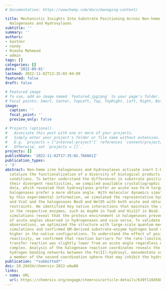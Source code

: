 ```yaml
---
# Documentation: https://wowchemy.com/docs/managing-content/

title: Mechanistic Insights Into Substrate Positioning Across Non-heme Fe(II)/Alpha-Ketoglutarate-Dependent
  Halogenases and Hydroxylases
subtitle: ''
summary: ''
authors:
- kastner
- nandy
- Rimsha Mehmood
- admin
tags: []
categories: []
date: '2022-09-01'
lastmod: 2022-11-02T13:35:03-04:00
featured: false
draft: false

# Featured image
# To use, add an image named `featured.jpg/png` to your page's folder.
# Focal points: Smart, Center, TopLeft, Top, TopRight, Left, Right, BottomLeft, Bottom, BottomRight.
image:
  caption: ''
  focal_point: ''
  preview_only: false

# Projects (optional).
#   Associate this post with one or more of your projects.
#   Simply enter your project's folder or file name without extension.
#   E.g. `projects = ["internal-project"]` references `content/project/deep-learning/index.md`.
#   Otherwise, set `projects = []`.
projects: []
publishDate: '2022-11-02T17:35:02.766661Z'
publication_types:
- '3'
abstract: Non-heme iron halogenases and hydroxylases activate inert C-H bonds to selectively
  catalyze the functionalization of a diversity of biological products under physiological
  conditions. To better understand the differences in substrate positioning key to
  their divergent reactivities, we compiled available crystallographic and spectroscopic
  data, which revealed that hydroxylases prefer an acute oxo-Fe-H target angle, while
  halogenases prefer a more obtuse angle. With molecular dynamics simulations guided
  by this experimental information, we simulated the representative hydroxylases TauD
  and VioC and the halogenases BesD and WelO5 with both acute and obtuse harmonic
  restraints. We identified key native interactions that maintain the angle of approach
  in the respective enzymes, such as Asp94 in TauD and His127 in BesD. Moreover, our
  simulations reveal that the protein environment in halogenases prevents the sampling
  of acute angles observed in hydrogenases and vice versa. To validate these classical
  observations, we optimized the structure with large-scale quantum mechanical (QM)
  simulations and confirmed QM-derived substrate-enzyme hydrogen bond strengths were
  higher in the native configurations. To understand the effect of positioning on
  reactivity, we confirmed that reaction barriers for the rate-limiting hydrogen atom
  transfer reaction was slightly lower from an acute angle regardless of the enzyme-substrate
  complex. Analysis of the halogenase reaction coordinates reveals the formation of
  hydrogen bonding networks between the Fe(II)-hydroxyl, monodentate succinate, and
  a member of the second coordination sphere that may inhibit the hydroxyl rebound.
publication: '*submitted*'
doi: 10.26434/chemrxiv-2022-wbw80
links:
- name: URL
  url: https://chemrxiv.org/engage/chemrxiv/article-details/630f110d58843b153fa4036f
---
```


